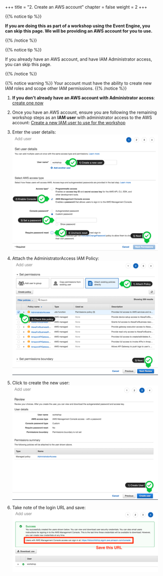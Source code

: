 +++
title = "2. Create an AWS account"
chapter = false
weight = 2
+++

{{% notice tip %}}
<p><strong>
If you are doing this as part of a workshop using the Event Engine, you can skip this page. We will be providing an AWS account for you to use.
</strong></p>
{{% /notice %}}

{{% notice tip %}}
<p>
If you already have an AWS account, and have IAM Administrator access, you can skip this page.
</p>
{{% /notice %}}

{{% notice warning %}}
Your account must have the ability to create new IAM roles and scope other IAM permissions.
{{% /notice %}}

1. **If you don't already have an AWS account with Administrator access**: [create
one now](https://aws.amazon.com/getting-started/)

2. Once you have an AWS account, ensure you are following the remaining workshop steps
as an **IAM user** with administrator access to the AWS account:
[Create a new IAM user to use for the workshop](https://console.aws.amazon.com/iam/home?region=us-east-1#/users$new)

3. Enter the user details:
![Create User](/images/iam-1-create-user.png)

4. Attach the AdministratorAccess IAM Policy:
![Attach Policy](/images/iam-2-attach-policy.png)

5. Click to create the new user:
![Confirm User](/images/iam-3-create-user.png)

6. Take note of the login URL and save:
![Login URL](/images/iam-4-save-url.png)

